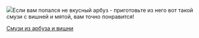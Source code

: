 <!--2025-08-02 19:18:22-->
<div class="yb">
  <div class="rss povarenok"><a href="https://www.povarenok.ru/recipes/show/182965/"><img src="https://www.povarenok.ru/data/cache/2025aug/02/39/3186071_31016-640x480.jpg"></a>Если вам попался не вкусный арбуз - приготовьте из него вот такой смузи с вишней и мятой, вам точно понравится! <p class="titl"><a href="https://www.povarenok.ru/recipes/show/182965/">Смузи из арбуза и вишни</a></p></div>
</div>
